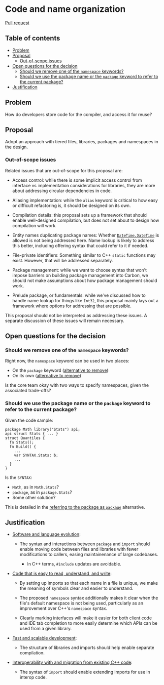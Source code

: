 # Code and name organization

<!--
Part of the Carbon Language project, under the Apache License v2.0 with LLVM
Exceptions. See /LICENSE for license information.
SPDX-License-Identifier: Apache-2.0 WITH LLVM-exception
-->

[Pull request](https://github.com/carbon-language/carbon-lang/pull/107)

## Table of contents

<!-- toc -->

-   [Problem](#problem)
-   [Proposal](#proposal)
    -   [Out-of-scope issues](#out-of-scope-issues)
-   [Open questions for the decision](#open-questions-for-the-decision)
    -   [Should we remove one of the `namespace` keywords?](#should-we-remove-one-of-the-namespace-keywords)
    -   [Should we use the package name or the `package` keyword to refer to the current package?](#should-we-use-the-package-name-or-the-package-keyword-to-refer-to-the-current-package)
-   [Justification](#justification)

<!-- tocstop -->

## Problem

How do developers store code for the compiler, and access it for reuse?

## Proposal

Adopt an approach with tiered files, libraries, packages and namespaces in the
design.

### Out-of-scope issues

Related issues that are out-of-scope for this proposal are:

-   Access control: while there is some implicit access control from interface
    vs implementation considerations for libraries, they are more about
    addressing circular dependencies in code.

-   Aliasing implementation: while the `alias` keyword is critical to how easy
    or difficult refactoring is, it should be designed on its own.

-   Compilation details: this proposal sets up a framework that should enable
    well-designed compilation, but does not set about to design how compilation
    will work.

-   Entity names duplicating package names: Whether
    [`DateTime.DateTime`](https://docs.python.org/3/library/datetime.html) is
    allowed is not being addressed here. Name lookup is likely to address this
    better, including offering syntax that could refer to it if needed.

-   File-private identifiers: Something similar to C++ `static` functions may
    exist. However, that will be addressed separately.

-   Package management: while we want to choose syntax that won't impose
    barriers on building package management into Carbon, we should not make
    assumptions about how package management should work.

-   Prelude package, or fundamentals: while we've discussed how to handle name
    lookup for things like `Int32`, this proposal mainly lays out a framework
    where options for addressing that are possible.

This proposal should not be interpreted as addressing these issues. A separate
discussion of these issues will remain necessary.

## Open questions for the decision

### Should we remove one of the `namespace` keywords?

Right now, the `namespace` keyword can be used in two places:

-   On the `package` keyword
    ([alternative to remove](/docs/design/code_and_name_organization.md#remove-the-namespace-keyword-from-package-and-import))
-   On its own
    ([alternative to remove](/docs/design/code_and_name_organization.md#coarser-namespace-granularity))

Is the core team okay with two ways to specify namespaces, given the associated
trade-offs?

### Should we use the package name or the `package` keyword to refer to the current package?

Given the code sample:

```carbon
package Math library("Stats") api;
api struct Stats { ... }
struct Quantiles {
  fn Stats();
  fn Build() {
    ...
    var SYNTAX.Stats: b;
    ...
  }
}
```

Is the `SYNTAX`:

-   `Math`, as in `Math.Stats`?
-   `package`, as in `package.Stats`?
-   Some other solution?

This is detailed in the
[referring to the package as `package`](/docs/design/code_and_name_organization.md#referring-to-the-package-as-package)
alternative.

## Justification

-   [Software and language evolution](/docs/project/goals.md#software-and-language-evolution):

    -   The syntax and interactions between `package` and `import` should enable
        moving code between files and libraries with fewer modifications to
        callers, easing maintainenance of large codebases.

        -   In C++ terms, `#include` updates are avoidable.

-   [Code that is easy to read, understand, and write](/docs/project/goals.md#code-that-is-easy-to-read-understand-and-write):

    -   By setting up imports so that each name in a file is unique, we make the
        meaning of symbols clear and easier to understand.

    -   The proposed `namespace` syntax additionally makes it clear when the
        file's default namespace is not being used, particularly as an
        improvement over C++'s `namespace` syntax.

    -   Clearly marking interfaces will make it easier for both client code and
        IDE tab completion to more easily determine which APIs can be used from
        a given library.

-   [Fast and scalable development](/docs/projects/goals.md#fast-and-scalable-development):

    -   The structure of libraries and imports should help enable separate
        compilation.

-   [Interoperability with and migration from existing C++ code](/docs/project/goals.md#interoperability-with-and-migration-from-existing-c-code):

    -   The syntax of `import` should enable extending imports for use in
        interop code.
